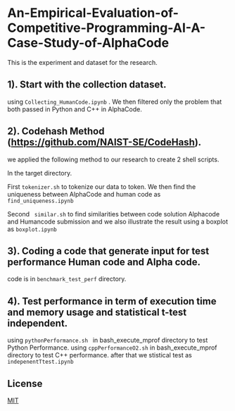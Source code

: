 #  An-Empirical-Evaluation-of-Competitive-Programming-AI-A-Case-Study-of-AlphaCode

This is the experiment and dataset for the research.

## 1). Start with the collection dataset.
using ```Collecting_HumanCode.ipynb``` .
We then filtered only the problem that both passed in Python and C++ in AlphaCode.

## 2). Codehash Method (https://github.com/NAIST-SE/CodeHash).
we applied the following method to our research to create 2 shell scripts.

In the target directory.

First ```tokenizer.sh``` to tokenize our data to token. We then find the uniqueness between AlphaCode and human code as ``` find_uniqueness.ipynb```

Second ``` similar.sh```
to find similarities between code solution Alphacode and Humancode submission and we also illustrate the result using a boxplot as ```boxplot.ipynb```

## 3). Coding a code that generate input for test performance Human code and Alpha code.

code is in ```benchmark_test_perf``` directory.

## 4). Test performance in term of execution time and memory usage and statistical t-test independent.

using ```pythonPerformance.sh ``` in bash_execute_mprof directory to test Python Performance.
using ```cppPerformanceO2.sh``` in bash_execute_mprof directory to test C++ performance.
after that we stistical test as ```indepenentTtest.ipynb```



## License
[MIT](https://choosealicense.com/licenses/mit/)
